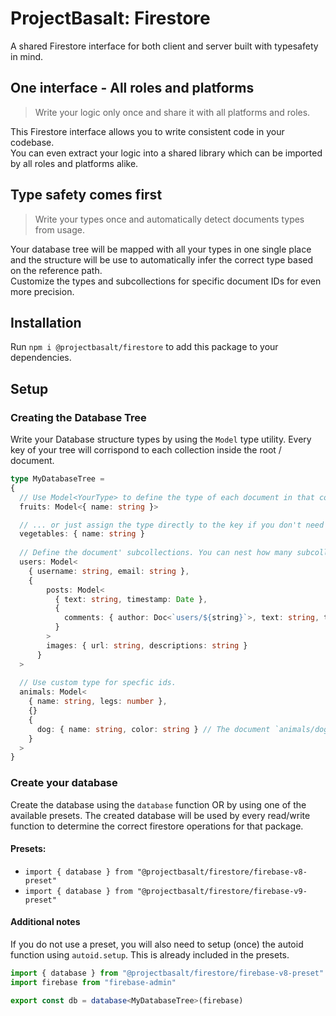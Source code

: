 # ProjectBasalt: Firestore
A shared Firestore interface for both client and server built with typesafety in mind.

## One interface - All roles and platforms
> Write your logic only once and share it with all platforms and roles.

This Firestore interface allows you to write consistent code in your codebase.  
You can even extract your logic into a shared library which can be imported by all roles and platforms alike.

## Type safety comes first
>Write your types once and automatically detect documents types from usage.

Your database tree will be mapped with all your types in one single place and the structure will be use to automatically infer the correct type based on the reference path.  
Customize the types and subcollections for specific document IDs for even more precision.

## Installation

Run `npm i @projectbasalt/firestore` to add this package to your dependencies.

## Setup

### Creating the Database Tree

Write your Database structure types by using the `Model` type utility.
Every key of your tree will corrispond to each collection inside the root / document.

```ts
type MyDatabaseTree =
{
  // Use Model<YourType> to define the type of each document in that collection...
  fruits: Model<{ name: string }>

  // ... or just assign the type directly to the key if you don't need any kind of customization.
  vegetables: { name: string }
  
  // Define the document' subcollections. You can nest how many subcollections you need.
  users: Model<
    { username: string, email: string },
    {
	    posts: Model<
	      { text: string, timestamp: Date },
	      {
	        comments: { author: Doc<`users/${string}`>, text: string, timestamp: Date }
	      }
	    >
	    images: { url: string, descriptions: string }
	  }
  >
  
  // Use custom type for specfic ids.
  animals: Model<
    { name: string, legs: number },
    {}
    {
      dog: { name: string, color: string } // The document `animals/dog` will always be of this type.
    }
  >
}
```

### Create your database

Create the database using the `database` function OR by using one of the available presets.
The created database will be used by every read/write function to determine the correct firestore operations for that package.

#### Presets:
- `import { database } from "@projectbasalt/firestore/firebase-v8-preset"`
- `import { database } from "@projectbasalt/firestore/firebase-v9-preset"`

#### Additional notes
If you do not use a preset, you will also need to setup (once) the autoid function using `autoid.setup`.
This is already included in the presets.

```ts
import { database } from "@projectbasalt/firestore/firebase-v8-preset"
import firebase from "firebase-admin"

export const db = database<MyDatabaseTree>(firebase)
```
